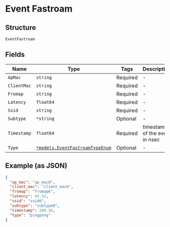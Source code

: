 
# Event Fastroam

## Structure

`EventFastroam`

## Fields

| Name | Type | Tags | Description |
|  --- | --- | --- | --- |
| `ApMac` | `string` | Required | - |
| `ClientMac` | `string` | Required | - |
| `Fromap` | `string` | Required | - |
| `Latency` | `float64` | Required | - |
| `Ssid` | `string` | Required | - |
| `Subtype` | `*string` | Optional | - |
| `Timestamp` | `float64` | Required | timestamp of the event in nsec |
| `Type` | [`*models.EventFastroamTypeEnum`](../../doc/models/event-fastroam-type-enum.md) | Optional | - |

## Example (as JSON)

```json
{
  "ap_mac": "ap_mac0",
  "client_mac": "client_mac6",
  "fromap": "fromap6",
  "latency": 43.52,
  "ssid": "ssid6",
  "subtype": "subtype0",
  "timestamp": 209.26,
  "type": "pingpong"
}
```

